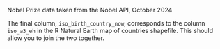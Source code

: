 Nobel Prize data taken from the Nobel API, October 2024

The final column, `iso_birth_country_now`, corresponds to the column `iso_a3_eh` in the R Natural Earth map of countries shapefile. This should allow you to join the two together. 
